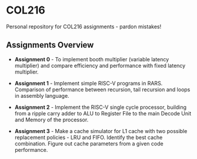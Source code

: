 # COL216

Personal repository for COL216 assignments - pardon mistakes!

## Assignments Overview

- **Assignment 0** - To implement booth multiplier (variable latency multiplier) and compare efficiency and performance with fixed latency multiplier.

- **Assignment 1** - Implement simple RISC-V programs in RARS. Comparison of performance between recursion, tail recursion and loops in assembly language.

- **Assignment 2** - Implement the RISC-V single cycle processor, building from a ripple carry adder to ALU to Register File to the main Decode Unit and Memory of the processor.

- **Assignment 3** - Make a cache simulator for L1 cache with two possible replacement policies - LRU and FIFO. Identify the best cache combination. Figure out cache parameters from a given code performance.
